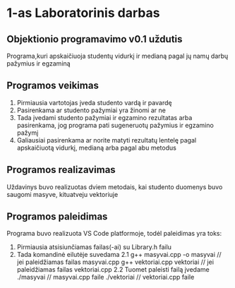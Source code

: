 # 1-as Laboratorinis darbas
## Objektionio programavimo v0.1 uždutis
Programa,kuri apskaičiuoja studentų vidurkį ir medianą pagal jų namų darbų pažymius ir egzaminą
## Programos veikimas
1. Pirmiausia vartotojas įveda studento vardą ir pavardę
2. Pasirenkama ar studento pažymiai yra žinomi ar ne
3. Tada įvedami studento pažymiai ir egzamino rezultatas arba pasirenkama, jog programa pati sugeneruotų pažymius ir egzamino pažymį
4. Galiausiai pasirenkama ar norite matyti rezultatų lentelę pagal apskaičiuotą vidurkį, medianą arba pagal abu metodus
## Programos realizavimas
Uždavinys buvo realizuotas dviem metodais, kai studento duomenys buvo saugomi masyve, kituatveju vektoriuje
## Programos paleidimas
Programa buvo realizuota VS Code platformoje, todėl paleidimas yra toks:
1. Pirmiausia atsisiunčiamas failas(-ai) su Library.h failu
2. Tada komandinė eilutėje suvedama
2.1 g++ masyvai.cpp -o masyvai   // jei paleidžiamas failas masyvai.cpp
    g++ vektoriai.cpp vektoriai  // jei paleidžiamas failas vektoriai.cpp
2.2 Tuomet paleisti failą įvedame ./masyvai   // masyvai.cpp faile
                                  ./vektoriai // vektoriai.cpp faile
